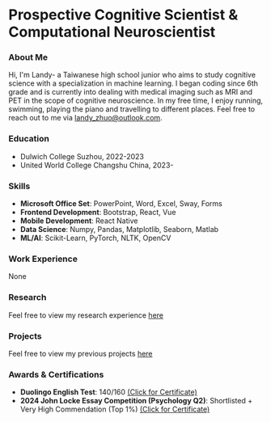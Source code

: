 # Prospective Cognitive Scientist & Computational Neuroscientist

### About Me
Hi, I'm Landy- a Taiwanese high school junior who aims to study cognitive science with a specialization in machine learning. I began coding since 6th grade and is currently into dealing with medical imaging such as MRI and PET in the scope of cognitive neuroscience. In my free time, I enjoy running, swimming, playing the piano and travelling to different places. Feel free to reach out to me via <a href="mailto:landy_zhuo@outlook.com">landy_zhuo@outlook.com</a>. 

### Education
- Dulwich College Suzhou, 2022-2023
- United World College Changshu China, 2023-

### Skills
- **Microsoft Office Set**: PowerPoint, Word, Excel, Sway, Forms
- **Frontend Development**: Bootstrap, React, Vue
- **Mobile Development**: React Native
- **Data Science**: Numpy, Pandas, Matplotlib, Seaborn, Matlab
- **ML/AI**: Scikit-Learn, PyTorch, NLTK, OpenCV

### Work Experience
None

### Research
Feel free to view my research experience <a href="https://landy-zhuo.eu.org/Research.html">here</a>

### Projects
Feel free to view my previous projects <a href="https://landy-zhuo.eu.org/Projects.html">here</a>

### Awards & Certifications
- **Duolingo English Test**: 140/160 <a href="assets/certs/Duolingo English Test.pdf">(Click for Certificate)</a>
- **2024 John Locke Essay Competition (Psychology Q2)**: Shortlisted + Very High Commendation (Top 1%) <a href="assets/certs/very_high_commendation.pdf">(Click for Certificate)</a>
